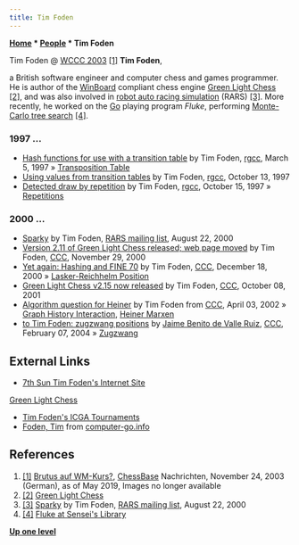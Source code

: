 ```yaml
---
title: Tim Foden
---
```

**[Home](Home "Home") \* [People](People "People") \* Tim Foden**



 [](https://de.chessbase.com/post/brutus-auf-wm-kurs-) Tim Foden @ [WCCC 2003](WCCC_2003 "WCCC 2003") <a id="cite-note-1" href="#cite-ref-1">[1]</a> 
**Tim Foden**,  

a British software engineer and computer chess and games programmer. He is author of the [WinBoard](WinBoard "WinBoard") compliant chess engine [Green Light Chess](Green_Light_Chess "Green Light Chess") <a id="cite-note-2" href="#cite-ref-2">[2]</a>, 
and was also involved in [robot auto racing simulation](https://en.wikipedia.org/wiki/RARS) (RARS) <a id="cite-note-3" href="#cite-ref-3">[3]</a>. More recently, he worked on the [Go](Go "Go") playing program *Fluke*, performing [Monte-Carlo tree search](Monte-Carlo_Tree_Search "Monte-Carlo Tree Search") <a id="cite-note-4" href="#cite-ref-4">[4]</a>.



### 1997 ...


* [Hash functions for use with a transition table](https://groups.google.com/d/msg/rec.games.chess.computer/0sIKY_dfLUs/Qw9J1ECWeBoJ) by Tim Foden, [rgcc](Computer_Chess_Forums "Computer Chess Forums"), March 5, 1997 » [Transposition Table](Transposition_Table "Transposition Table")
* [Using values from transition tables](https://groups.google.com/d/msg/rec.games.chess.computer/S70uojQGHNU/vU-xEHCfFl0J) by Tim Foden, [rgcc](Computer_Chess_Forums "Computer Chess Forums"), October 13, 1997
* [Detected draw by repetition](https://groups.google.com/d/msg/rec.games.chess.computer/T9VBgvjL450/u6aUpiL1XzMJ) by Tim Foden, [rgcc](Computer_Chess_Forums "Computer Chess Forums"), October 15, 1997 » [Repetitions](Repetitions "Repetitions")


### 2000 ...


* [Sparky](http://rars.sourceforge.net/selection/sparky.html) by Tim Foden, [RARS mailing list](http://rars.sourceforge.net/selection/), August 22, 2000
* [Version 2.11 of Green Light Chess released; web page moved](https://www.stmintz.com/ccc/index.php?id=141909) by Tim Foden, [CCC](CCC "CCC"), November 29, 2000
* [Yet again: Hashing and FINE 70](https://www.stmintz.com/ccc/index.php?id=145417) by Tim Foden, [CCC](CCC "CCC"), December 18, 2000 » [Lasker-Reichhelm Position](Lasker-Reichhelm_Position "Lasker-Reichhelm Position")
* [Green Light Chess v2.15 now released](https://www.stmintz.com/ccc/index.php?id=192394) by Tim Foden, [CCC](CCC "CCC"), October 08, 2001
* [Algorithm question for Heiner](https://www.stmintz.com/ccc/index.php?id=221335) by Tim Foden from [CCC](CCC "CCC"), April 03, 2002 » [Graph History Interaction](Graph_History_Interaction "Graph History Interaction"), [Heiner Marxen](Heiner_Marxen "Heiner Marxen")
* [to Tim Foden: zugzwang positions](https://www.stmintz.com/ccc/index.php?id=347777) by [Jaime Benito de Valle Ruiz](Jaime_Benito_de_Valle_Ruiz "Jaime Benito de Valle Ruiz"), [CCC](CCC "CCC"), February 07, 2004 » [Zugzwang](Zugzwang "Zugzwang")


## External Links


* [7th Sun Tim Foden's Internet Site](http://www.7sun.com/index.php)


 [Green Light Chess](http://www.7sun.com/chess/index.php)
* [Tim Foden's ICGA Tournaments](https://www.game-ai-forum.org/icga-tournaments/person.php?id=130)
* [Foden, Tim](http://www.computer-go.info/db/operson.php?a=Foden%2C+Tim) from [computer-go.info](http://www.computer-go.info/)


## References


1. <a id="cite-ref-1" href="#cite-note-1">[1]</a> [Brutus auf WM-Kurs?](https://de.chessbase.com/post/brutus-auf-wm-kurs-), [ChessBase](ChessBase "ChessBase") Nachrichten, November 24, 2003 (German), as of May 2019, Images no longer available
2. <a id="cite-ref-2" href="#cite-note-2">[2]</a> [Green Light Chess](http://www.7sun.com/chess/index.php)
3. <a id="cite-ref-3" href="#cite-note-3">[3]</a> [Sparky](http://rars.sourceforge.net/selection/sparky.html) by Tim Foden, [RARS mailing list](http://rars.sourceforge.net/selection/), August 22, 2000
4. <a id="cite-ref-4" href="#cite-note-4">[4]</a> [Fluke at Sensei's Library](https://senseis.xmp.net/?Fluke)

**[Up one level](People "People")**







 

